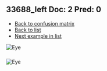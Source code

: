 ## 33688_left Doc: 2 Pred: 0
- [Back to confusion matrix](https://github.com/juliandewit/kaggle_retinopathy/blob/master/matrix.md)
- [Back to list](https://github.com/juliandewit/kaggle_retinopathy/blob/master/lists/20/list.md)
- [Next example in list](https://github.com/juliandewit/kaggle_retinopathy/blob/master/lists/20/33/33835_left.md)

![Eye](https://retinopaty.blob.core.windows.net/size1024/33688_left_2.jpeg)

### 

![Eye]()
